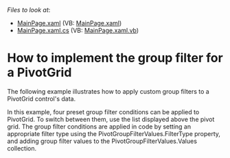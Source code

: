 <!-- default file list -->
*Files to look at*:

* [MainPage.xaml](./CS/DXPivotGrid_GroupFilter/MainPage.xaml) (VB: [MainPage.xaml](./VB/DXPivotGrid_GroupFilter/MainPage.xaml))
* [MainPage.xaml.cs](./CS/DXPivotGrid_GroupFilter/MainPage.xaml.cs) (VB: [MainPage.xaml.vb](./VB/DXPivotGrid_GroupFilter/MainPage.xaml.vb))
<!-- default file list end -->
# How to implement the group filter for a PivotGrid


<p>The following example illustrates how to apply custom group filters to a PivotGrid control's data.</p><p>In this example, four preset group filter conditions can be applied to PivotGrid. To switch between them, use the list displayed above the pivot grid. The group filter conditions are applied in code by setting an appropriate filter type using the PivotGroupFilterValues.FilterType property, and adding group filter values to the PivotGroupFilterValues.Values collection.</p><br />


<br/>


